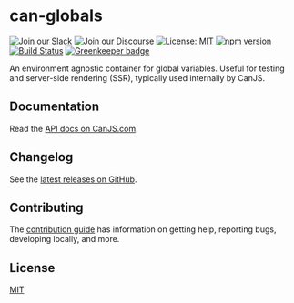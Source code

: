 # can-globals

[![Join our Slack](https://img.shields.io/badge/slack-join%20chat-611f69.svg)](https://www.bitovi.com/community/slack?utm_source=badge&utm_medium=badge&utm_campaign=pr-badge&utm_content=badge)
[![Join our Discourse](https://img.shields.io/discourse/https/forums.bitovi.com/posts.svg)](https://forums.bitovi.com/?utm_source=badge&utm_medium=badge&utm_campaign=pr-badge&utm_content=badge)
[![License: MIT](https://img.shields.io/badge/License-MIT-blue.svg)](https://github.com/canjs/can-globals/blob/master/LICENSE)
[![npm version](https://badge.fury.io/js/can-globals.svg)](https://www.npmjs.com/package/can-globals)
[![Build Status](https://travis-ci.org/canjs/can-globals.svg?branch=master)](https://travis-ci.org/canjs/can-globals) [![Greenkeeper badge](https://badges.greenkeeper.io/canjs/can-globals.svg)](https://greenkeeper.io/)

An environment agnostic container for global variables. Useful for testing and server-side rendering (SSR), typically used internally by CanJS.

## Documentation

Read the [API docs on CanJS.com](https://canjs.com/doc/can-globals.html).

## Changelog

See the [latest releases on GitHub](https://github.com/canjs/can-globals/releases).

## Contributing

The [contribution guide](https://github.com/canjs/can-globals/blob/master/CONTRIBUTING.md) has information on getting help, reporting bugs, developing locally, and more.

## License

[MIT](https://github.com/canjs/can-globals/blob/master/LICENSE)
